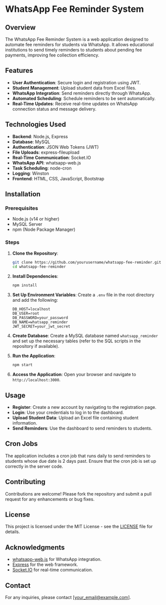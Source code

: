 # WhatsApp Fee Reminder System

## Overview
The WhatsApp Fee Reminder System is a web application designed to automate fee reminders for students via WhatsApp. It allows educational institutions to send timely reminders to students about pending fee payments, improving fee collection efficiency.

## Features
- **User Authentication**: Secure login and registration using JWT.
- **Student Management**: Upload student data from Excel files.
- **WhatsApp Integration**: Send reminders directly through WhatsApp.
- **Automated Scheduling**: Schedule reminders to be sent automatically.
- **Real-Time Updates**: Receive real-time updates on WhatsApp connection status and message delivery.

## Technologies Used
- **Backend**: Node.js, Express
- **Database**: MySQL
- **Authentication**: JSON Web Tokens (JWT)
- **File Uploads**: express-fileupload
- **Real-Time Communication**: Socket.IO
- **WhatsApp API**: whatsapp-web.js
- **Task Scheduling**: node-cron
- **Logging**: Winston
- **Frontend**: HTML, CSS, JavaScript, Bootstrap

## Installation

### Prerequisites
- Node.js (v14 or higher)
- MySQL Server
- npm (Node Package Manager)

### Steps
1. **Clone the Repository**:
   ```bash
   git clone https://github.com/yourusername/whatsapp-fee-reminder.git
   cd whatsapp-fee-reminder
   ```

2. **Install Dependencies**:
   ```bash
   npm install
   ```

3. **Set Up Environment Variables**:
   Create a `.env` file in the root directory and add the following:
   ```plaintext
   DB_HOST=localhost
   DB_USER=root
   DB_PASSWORD=your_password
   DB_NAME=whatsapp_reminder
   JWT_SECRET=your_jwt_secret
   ```

4. **Create Database**:
   Create a MySQL database named `whatsapp_reminder` and set up the necessary tables (refer to the SQL scripts in the repository if available).

5. **Run the Application**:
   ```bash
   npm start
   ```

6. **Access the Application**:
   Open your browser and navigate to `http://localhost:3000`.

## Usage
- **Register**: Create a new account by navigating to the registration page.
- **Login**: Use your credentials to log in to the dashboard.
- **Upload Student Data**: Upload an Excel file containing student information.
- **Send Reminders**: Use the dashboard to send reminders to students.

## Cron Jobs
The application includes a cron job that runs daily to send reminders to students whose due date is 2 days past. Ensure that the cron job is set up correctly in the server code.

## Contributing
Contributions are welcome! Please fork the repository and submit a pull request for any enhancements or bug fixes.

## License
This project is licensed under the MIT License - see the [LICENSE](LICENSE) file for details.

## Acknowledgments
- [whatsapp-web.js](https://github.com/pedroslopez/whatsapp-web.js) for WhatsApp integration.
- [Express](https://expressjs.com/) for the web framework.
- [Socket.IO](https://socket.io/) for real-time communication.

## Contact
For any inquiries, please contact [your_email@example.com].
